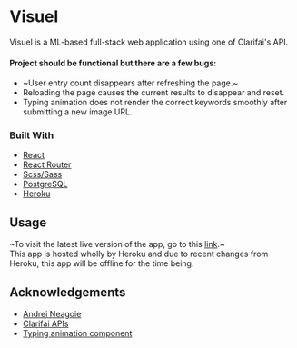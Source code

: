 # Visuel
Visuel is a ML-based full-stack web application using one of Clarifai's API. <br/> 

#### Project should be functional but there are a few bugs:
  - ~User entry count disappears after refreshing the page.~
  - Reloading the page causes the current results to disappear and reset.
  - Typing animation does not render the correct keywords smoothly after submitting a new image URL.
### Built With
  - [React](https://reactjs.org/)
  - [React Router](https://v5.reactrouter.com/web/guides/quick-start)
  - [Scss/Sass](https://sass-lang.com/)
  - [PostgreSQL](https://www.postgresql.org/)
  - [Heroku](https://www.heroku.com/)

## Usage
~To visit the latest live version of the app, go to this [link]().~ <br/> 
This app is hosted wholly by Heroku and due to recent changes from Heroku, this app will be offline for the time being.

## Acknowledgements
  - [Andrei Neagoie](https://github.com/aneagoie)
  - [Clarifai APIs](https://www.clarifai.com/computer-vision)
  - [Typing animation component](https://www.npmjs.com/package/react-type-animation)
